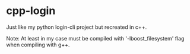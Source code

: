 # cpp-login
Just like my python login-cli project but recreated in c++.

Note: At least in my case must be compiled with '-lboost_filesystem' flag when compiling with g++.
